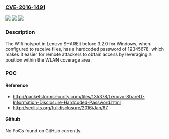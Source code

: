### [CVE-2016-1491](https://cve.mitre.org/cgi-bin/cvename.cgi?name=CVE-2016-1491)
![](https://img.shields.io/static/v1?label=Product&message=n%2Fa&color=blue)
![](https://img.shields.io/static/v1?label=Version&message=n%2Fa&color=blue)
![](https://img.shields.io/static/v1?label=Vulnerability&message=n%2Fa&color=brighgreen)

### Description

The Wifi hotspot in Lenovo SHAREit before 3.2.0 for Windows, when configured to receive files, has a hardcoded password of 12345678, which makes it easier for remote attackers to obtain access by leveraging a position within the WLAN coverage area.

### POC

#### Reference
- http://packetstormsecurity.com/files/135378/Lenovo-ShareIT-Information-Disclosure-Hardcoded-Password.html
- http://seclists.org/fulldisclosure/2016/Jan/67

#### Github
No PoCs found on GitHub currently.

